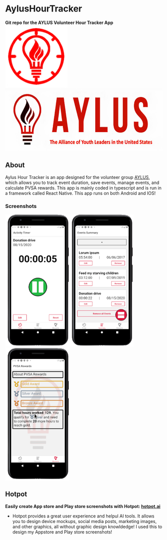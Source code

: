 # AylusHourTracker
**Git repo for the AYLUS Volunteer Hour Tracker App**  
<img src="https://github.com/AnonymousAAArdvark/AylusHourTracker/blob/master/assets/images/icon.png" height="200">
<img src="https://github.com/AnonymousAAArdvark/AylusHourTracker/blob/master/assets/images/splash.png" height="200">
## About
Aylus Hour Tracker is an app designed for the volunteer group [AYLUS](aylus.org), which allows you to track event duration, save events, manage events, and calculate PVSA rewards. 
This app is mainly coded in typescript and is run in a framework called React Native. This app runs on both Android and IOS!
### Screenshots
<img src="https://github.com/AnonymousAAArdvark/AylusHourTracker/blob/master/assets/images/eone.png" height="424"><img src="https://github.com/AnonymousAAArdvark/AylusHourTracker/blob/master/assets/images/etwo.png" height="424"><img src="https://github.com/AnonymousAAArdvark/AylusHourTracker/blob/master/assets/images/ethree.png" height="424">


## Hotpot
**Easily create App store and Play store screenshots with Hotpot: [hotpot.ai](hotpot.ai)<br>**
  * Hotpot provides a great user experience and helpul AI tools. It allows you to design device mockups, social media posts, marketing images, and other graphics, all without graphic design knowldedge! I used this to design my Appstore and Play store screenshots!

